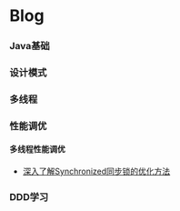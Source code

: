 # Blog

### Java基础

### 设计模式

### 多线程

### 性能调优

#### 多线程性能调优

* [深入了解Synchronized同步锁的优化方法](file://Synchronized_Optimize.md)

### DDD学习
